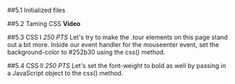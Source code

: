 ##5.1 Initialized files

##5.2 Taming CSS
**Video**

##5.3 CSS I
_250 PTS_
Let's try to make the .tour elements on this page stand out a bit more. Inside our event handler for the mouseenter event, set the background-color to #252b30 using the css() method.

##5.4 CSS II
_250 PTS_
Let's set the font-weight to bold as well by passing in a JavaScript object to the css() method.

